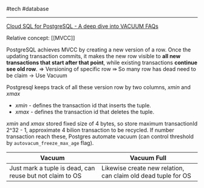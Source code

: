 #tech #database

---
[Cloud SQL for PostgreSQL - A deep dive into VACUUM FAQs](https://cloud.google.com/blog/products/databases/deep-dive-into-postgresql-vacuum-garbage-collector/)

Relative concept:
[[MVCC]]

PostgreSQL achieves MVCC by creating a new version of a row. Once the updating transaction commits, it makes the new row visible to **all new transactions that start after that point**, while existing transactions **continue see old row**.
⇒ Versioning of specific row
⇛ So many row has dead need to be claim → Use Vacuum

Postgresql keeps track of all these version row by two columns, *xmin* and *xmax*
- *xmin* - defines the transaction id that inserts the tuple.
- *xmax* - defines the transaction id that deletes the tuple.

*xmin* and *xmax* stored fixed size of 4 bytes, so store maximum transactionId 2^32 - 1, approximate 4 bilion transaction to be recycled. If number transaction reach these, Postgres automate vacuum (can control threshold by `autovacum_freeze_max_age` flag).

| Vacuum                                                   | Vacuum Full |
| -------------------------------------------------------- | ----------- |
| Just mark a tuple is dead, can reuse but not claim to OS |  Likewise create new relation, can claim old dead tuple for OS           |


